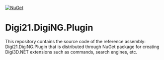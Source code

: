 [![NuGet](https://img.shields.io/nuget/v/Digi21.DigiNG.Plugin?style=flat)](https://www.nuget.org/packages/Digi21.DigiNG.Plugin/)

# Digi21.DigiNG.Plugin

This repository contains the source code of the reference assembly: Digi21.DigiNG.Plugin that is distributed through NuGet package for creating Digi3D.NET extensions such as commands, search engines, etc.